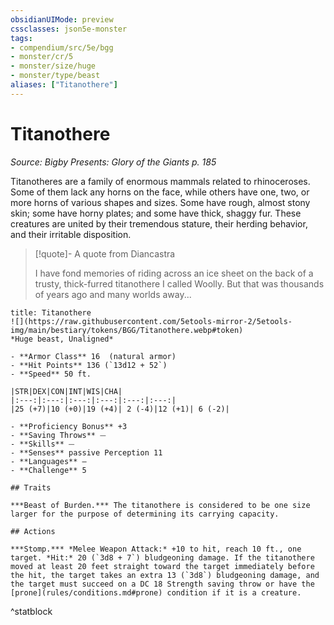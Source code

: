 ```yaml
---
obsidianUIMode: preview
cssclasses: json5e-monster
tags:
- compendium/src/5e/bgg
- monster/cr/5
- monster/size/huge
- monster/type/beast
aliases: ["Titanothere"]
---
```

# Titanothere
*Source: Bigby Presents: Glory of the Giants p. 185*  

Titanotheres are a family of enormous mammals related to rhinoceroses. Some of them lack any horns on the face, while others have one, two, or more horns of various shapes and sizes. Some have rough, almost stony skin; some have horny plates; and some have thick, shaggy fur. These creatures are united by their tremendous stature, their herding behavior, and their irritable disposition.

> [!quote]- A quote from Diancastra  
> 
> I have fond memories of riding across an ice sheet on the back of a trusty, thick-furred titanothere I called Woolly. But that was thousands of years ago and many worlds away...


```ad-statblock
title: Titanothere
![](https://raw.githubusercontent.com/5etools-mirror-2/5etools-img/main/bestiary/tokens/BGG/Titanothere.webp#token)
*Huge beast, Unaligned*

- **Armor Class** 16  (natural armor)
- **Hit Points** 136 (`13d12 + 52`)
- **Speed** 50 ft.

|STR|DEX|CON|INT|WIS|CHA|
|:---:|:---:|:---:|:---:|:---:|:---:|
|25 (+7)|10 (+0)|19 (+4)| 2 (-4)|12 (+1)| 6 (-2)|

- **Proficiency Bonus** +3
- **Saving Throws** ⏤
- **Skills** ⏤
- **Senses** passive Perception 11
- **Languages** —
- **Challenge** 5

## Traits

***Beast of Burden.*** The titanothere is considered to be one size larger for the purpose of determining its carrying capacity.

## Actions

***Stomp.*** *Melee Weapon Attack:* +10 to hit, reach 10 ft., one target. *Hit:* 20 (`3d8 + 7`) bludgeoning damage. If the titanothere moved at least 20 feet straight toward the target immediately before the hit, the target takes an extra 13 (`3d8`) bludgeoning damage, and the target must succeed on a DC 18 Strength saving throw or have the [prone](rules/conditions.md#prone) condition if it is a creature.
```
^statblock